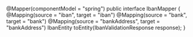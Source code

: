 @Mapper(componentModel = "spring")
public interface IbanMapper {
    @Mapping(source = "iban", target = "iban")
    @Mapping(source = "bank", target = "bank")
    @Mapping(source = "bankAddress", target = "bankAddress")
    IbanEntity toEntity(IbanValidationResponse response);
}